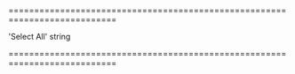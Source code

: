 <!--**
/*-------------------------------------------
    Auto-generated file. Do not modify.
-------------------------------------------

**-->
===========================================================================
<!--hidden--><!--/hidden-->
<!--default-->'Select All'<!--/default-->
<!--type-->string<!--/type-->
===========================================================================

<!--shortDescription-->

<!--/shortDescription-->

<!--fullDescription-->

<!--/fullDescription-->